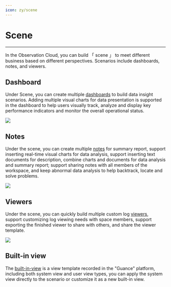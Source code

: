 ```yaml
---
icon: zy/scene
---
```

# Scene
---

In the Observation Cloud, you can build 「 scene 」 to meet different business based on different perspectives. Scenarios include dashboards, notes, and viewers.

## Dashboard

Under Scene, you can create multiple [dashboards](dashboard.md) to build data insight scenarios. Adding multiple visual charts for data presentation is supported in the dashboard to help users visually track, analyze and display key performance indicators and monitor the overall operational status.

![](img/dashboard.png)

## Notes
Under the scene, you can create multiple [notes](note.md) for summary report, support inserting real-time visual charts for data analysis, support inserting text documents for description, combine charts and documents for data analysis and summary report; support sharing notes with all members of the workspace, and keep abnormal data analysis to help backtrack, locate and solve problems.

![](img/1.notebook_2.png)

## Viewers
Under the scene, you can quickly build multiple custom log [viewers](explorer/index.md), support customizing log viewing needs with space members, support exporting the finished viewer to share with others, and share the viewer template.

![](img/2.scene_1.png)

## Built-in view
The [built-in-view](built-in-in-view/index.md) is a view template recorded in the "Guance" platform, including both system view and user view types, you can apply the system view directly to the scenario or customize it as a new built-in view.
